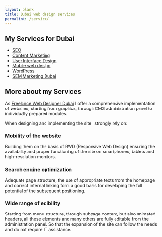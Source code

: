 ```yaml
---
layout: blank
title: Dubai web design services
permalink: /service/
---
```



## My Services for Dubai


* [SEO](/service/search-engine-optimization)
* [Content Marketing](/service/content-marketing)
* [User Interface Design](/service/ui-design)
* [Mobile web design](/service/mobile-websites)
* [WordPress](/service/wordpress)
* [SEM Marketing Dubai](/service/google-ads)


## More about my Services

As [Freelance Web Designer Dubai](/) I offer a comprehensive implementation of websites, starting from graphics, through CMS administration panel to individually prepared modules.

When designing and implementing the site I strongly rely on:

### Mobility of the website
Building them on the basis of RWD (Responsive Web Design) ensuring the availability and proper functioning of the site on smartphones, tablets and high-resolution monitors.
 
### Search engine optimization
Adequate page structure, the use of appropriate texts from the homepage and correct internal linking form a good basis for developing the full potential of the subsequent positioning.
 
### Wide range of edibility
Starting from menu structure, through subpage content, but also animated headers, all these elements and many others are fully editable from the administration panel. So that the expansion of the site can follow the needs and do not require IT assistance.
 

